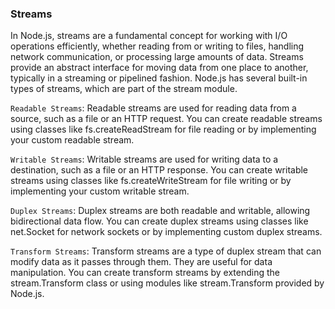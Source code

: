 ### Streams

In Node.js, streams are a fundamental concept for working with I/O operations efficiently, 
whether reading from or writing to files, handling network communication, or processing large amounts of data. 
Streams provide an abstract interface for moving data from one place to another, typically in a streaming or pipelined fashion. 
Node.js has several built-in types of streams, which are part of the stream module.

`Readable Streams`:
Readable streams are used for reading data from a source, such as a file or an HTTP request.
You can create readable streams using classes like fs.createReadStream for file reading or by implementing your custom readable stream.

`Writable Streams`:
Writable streams are used for writing data to a destination, such as a file or an HTTP response.
You can create writable streams using classes like fs.createWriteStream for file writing or by implementing your custom writable stream.

`Duplex Streams`:
Duplex streams are both readable and writable, allowing bidirectional data flow.
You can create duplex streams using classes like net.Socket for network sockets or by implementing custom duplex streams.

`Transform Streams`:
Transform streams are a type of duplex stream that can modify data as it passes through them. They are useful for data manipulation.
You can create transform streams by extending the stream.Transform class or using modules like stream.Transform provided by Node.js.
